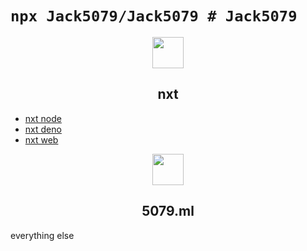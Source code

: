 # `npx Jack5079/Jack5079 # Jack5079`

<div align="center">
<img height="50" src="https://nxtbot.ml/icon.svg">
<h2>nxt</h2>
</div>

- [nxt node](//github.com/Jack5079/nxt)
- [nxt deno](//github.com/Jack5079/nxt-deno)
- [nxt web](//github.com/Jack5079/nxt-web)



<div align="center">

<img height="50" src="https://5079.ml/5079mlicon.svg">
<h2>5079.ml</h2>
</div>
everything else
